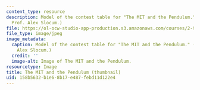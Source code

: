 ```yaml
---
content_type: resource
description: Model of the contest table for "The MIT and the Pendulum." (Image by
  Prof. Alex Slocum.)
file: https://ol-ocw-studio-app-production.s3.amazonaws.com/courses/2-971-2nd-summer-introduction-to-design-january-iap-2003/158b5632b1e68b17e487febd11d122e4_2-971iap03-th.jpg
file_type: image/jpeg
image_metadata:
  caption: Model of the contest table for "The MIT and the Pendulum." (Image by Prof.
    Alex Slocum.)
  credit: ''
  image-alt: Image of The MIT and the Pendulum.
resourcetype: Image
title: The MIT and the Pendulum (thumbnail)
uid: 158b5632-b1e6-8b17-e487-febd11d122e4
---
```

